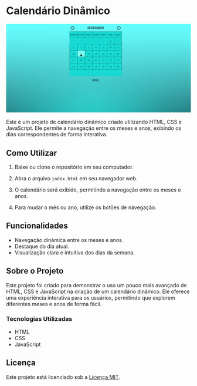 # Calendário Dinâmico

![Calendário](./img_do_projeto.png)

Este é um projeto de calendário dinâmico criado utilizando HTML, CSS e JavaScript. Ele permite a navegação entre os meses e anos, exibindo os dias correspondentes de forma interativa.

## Como Utilizar

1. Baixe ou clone o repositório em seu computador.

2. Abra o arquivo `index.html` em seu navegador web.

3. O calendário será exibido, permitindo a navegação entre os meses e anos.

4. Para mudar o mês ou ano, utilize os botões de navegação.

## Funcionalidades

- Navegação dinâmica entre os meses e anos.
- Destaque do dia atual.
- Visualização clara e intuitiva dos dias da semana.

## Sobre o Projeto

Este projeto foi criado para demonstrar o uso um pouco mais avançado de HTML, CSS e JavaScript na criação de um calendário dinâmico. Ele oferece uma experiência interativa para os usuários, permitindo que explorem diferentes meses e anos de forma fácil.

### Tecnologias Utilizadas

- HTML
- CSS
- JavaScript

## Licença

Este projeto está licenciado sob a [Licença MIT](LICENSE).
